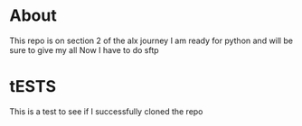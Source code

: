 # About
This repo is on section 2 of the alx journey
I am ready for python and will be sure to give my all
Now I have to do sftp

# tESTS
This is a test to see if I successfully cloned the repo
